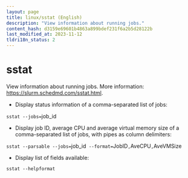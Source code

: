 ```yaml
---
layout: page
title: linux/sstat (English)
description: "View information about running jobs."
content_hash: d3159e69601b4863a899bdef231f6a2b5d28122b
last_modified_at: 2023-11-12
tldri18n_status: 2
---
```

# sstat

View information about running jobs.
More information: <https://slurm.schedmd.com/sstat.html>.

- Display status information of a comma-separated list of jobs:

`sstat --jobs=`<span class="tldr-var badge badge-pill bg-dark-lm bg-white-dm text-white-lm text-dark-dm font-weight-bold">job_id</span>

- Display job ID, average CPU and average virtual memory size of a comma-separated list of jobs, with pipes as column delimiters:

`sstat --parsable --jobs=`<span class="tldr-var badge badge-pill bg-dark-lm bg-white-dm text-white-lm text-dark-dm font-weight-bold">job_id</span>` --format=`<span class="tldr-var badge badge-pill bg-dark-lm bg-white-dm text-white-lm text-dark-dm font-weight-bold">JobID</span>`,`<span class="tldr-var badge badge-pill bg-dark-lm bg-white-dm text-white-lm text-dark-dm font-weight-bold">AveCPU</span>`,`<span class="tldr-var badge badge-pill bg-dark-lm bg-white-dm text-white-lm text-dark-dm font-weight-bold">AveVMSize</span>

- Display list of fields available:

`sstat --helpformat`
